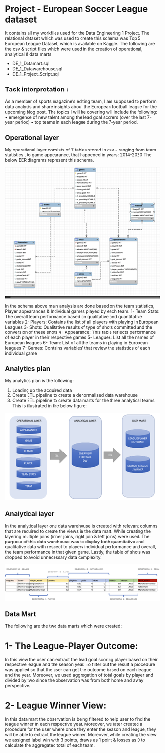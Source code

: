 # Project - European Soccer League dataset

It contains all my workfiles used for the Data Engineering 1 Project. The relational dataset which was used to create this schema was Top 5 European League Dataset, which is available on Kaggle. The following are the csv & script files which were used in the creation of operational, analytical & data marts 
- DE_1_Datamart.sql
- DE_1_Datawarehouse.sql
- DE_1_Project_Script.sql


## Task interpretation :
As a member of sports magazine’s editing team, I am supposed to perform data analysis and share insights about the European football league for the upcoming blog post. The topics I will be covering will include the following:
•	emergence of new talent among the lead goal scorers (over the last 7-year period)
•	top teams in each league during the 7-year period. 

## Operational layer
My operational layer consists of 7 tables stored in csv -  ranging from team statistics , to game appearance, that happened in years: 2014-2020 The below EER diagrams represent this schema.


![EER_diagram.png](https://github.com/Khawaja9622/DE1/blob/main/DE1-Project1/EER_diagram.png)


In the schema above main analysis are done based on the team statistics, Player appearances & Individual games played by each team.
1-	Team Stats: The overall team performance based on qualitative and quantitative variables 
2-	Players: Contains the list of all players with playing in European Leagues
3-	Shots: Qualitative results of type of shots committed and the conversion of these shots 
4-	Appearance: This table reflects performance of each player in their respective games
5-	Leagues: List all the names of European leagues 
6-	Team: List of all the teams in playing in European leagues 
7-	Games: Contains variables’ that review the statistics of each individual game 


## Analytics plan

My analytics plan is the following:
1.	Loading up the acquired data
2.	Create ETL pipeline to create a denormalised data warehouse
3.	Create ETL pipeline to create data marts for the three analytical teams
This is illustrated in the below figure:

![ETL .png](https://github.com/Khawaja9622/DE1/blob/main/DE1-Project1/ETL%20.png)


## Analytical layer

In the analytical layer one data warehouse is created with relevant columns that are required to create the views in the data mart. While creating the layering multiple joins (inner joins, right join & left joins) were used. The purpose of this data warehouse was to display both quantitative and qualitative data with respect to players individual performance and overall, the team performance in that given game. Lastly, the table of shots was dropped to avoid unnecessary data complexity.

![Table.png](https://github.com/Khawaja9622/DE1/blob/main/DE1-Project1/Table.png)

## Data Mart

The following are the two data marts which were created:

# 1-	The League-Player Outcome:
In this view the user can extract the lead goal scoring player based on their respective league and the season year. To filter out the result a procedure was applied so that the user can get the outcome based on each league and the year. Moreover, we used aggregation of total goals by player and divided by two since the observation was from both home and away perspective.

# 2-	League Winner View:
In this data mart the observation is being filtered to help user to find the league winner in each respective year. Moreover, we later created a procedure for the user where once they enter the season and league, they will be able to extract the league winner. Moreover, while creating the view we assigned label win with 3 points, draws as 1 point & losses as 0 to calculate the aggregated total of each team.




